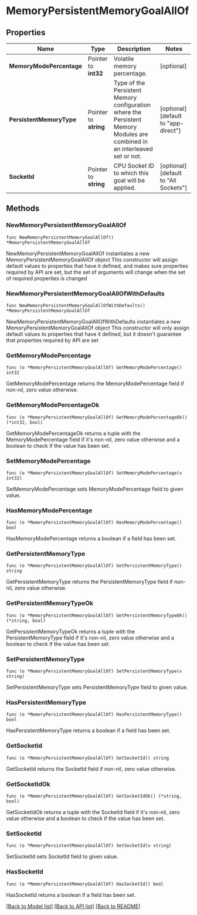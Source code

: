 # MemoryPersistentMemoryGoalAllOf

## Properties

Name | Type | Description | Notes
------------ | ------------- | ------------- | -------------
**MemoryModePercentage** | Pointer to **int32** | Volatile memory percentage. | [optional] 
**PersistentMemoryType** | Pointer to **string** | Type of the Persistent Memory configuration where the Persistent Memory Modules are combined in an interleaved set or not. | [optional] [default to "app-direct"]
**SocketId** | Pointer to **string** | CPU Socket ID to which this goal will be applied. | [optional] [default to "All Sockets"]

## Methods

### NewMemoryPersistentMemoryGoalAllOf

`func NewMemoryPersistentMemoryGoalAllOf() *MemoryPersistentMemoryGoalAllOf`

NewMemoryPersistentMemoryGoalAllOf instantiates a new MemoryPersistentMemoryGoalAllOf object
This constructor will assign default values to properties that have it defined,
and makes sure properties required by API are set, but the set of arguments
will change when the set of required properties is changed

### NewMemoryPersistentMemoryGoalAllOfWithDefaults

`func NewMemoryPersistentMemoryGoalAllOfWithDefaults() *MemoryPersistentMemoryGoalAllOf`

NewMemoryPersistentMemoryGoalAllOfWithDefaults instantiates a new MemoryPersistentMemoryGoalAllOf object
This constructor will only assign default values to properties that have it defined,
but it doesn't guarantee that properties required by API are set

### GetMemoryModePercentage

`func (o *MemoryPersistentMemoryGoalAllOf) GetMemoryModePercentage() int32`

GetMemoryModePercentage returns the MemoryModePercentage field if non-nil, zero value otherwise.

### GetMemoryModePercentageOk

`func (o *MemoryPersistentMemoryGoalAllOf) GetMemoryModePercentageOk() (*int32, bool)`

GetMemoryModePercentageOk returns a tuple with the MemoryModePercentage field if it's non-nil, zero value otherwise
and a boolean to check if the value has been set.

### SetMemoryModePercentage

`func (o *MemoryPersistentMemoryGoalAllOf) SetMemoryModePercentage(v int32)`

SetMemoryModePercentage sets MemoryModePercentage field to given value.

### HasMemoryModePercentage

`func (o *MemoryPersistentMemoryGoalAllOf) HasMemoryModePercentage() bool`

HasMemoryModePercentage returns a boolean if a field has been set.

### GetPersistentMemoryType

`func (o *MemoryPersistentMemoryGoalAllOf) GetPersistentMemoryType() string`

GetPersistentMemoryType returns the PersistentMemoryType field if non-nil, zero value otherwise.

### GetPersistentMemoryTypeOk

`func (o *MemoryPersistentMemoryGoalAllOf) GetPersistentMemoryTypeOk() (*string, bool)`

GetPersistentMemoryTypeOk returns a tuple with the PersistentMemoryType field if it's non-nil, zero value otherwise
and a boolean to check if the value has been set.

### SetPersistentMemoryType

`func (o *MemoryPersistentMemoryGoalAllOf) SetPersistentMemoryType(v string)`

SetPersistentMemoryType sets PersistentMemoryType field to given value.

### HasPersistentMemoryType

`func (o *MemoryPersistentMemoryGoalAllOf) HasPersistentMemoryType() bool`

HasPersistentMemoryType returns a boolean if a field has been set.

### GetSocketId

`func (o *MemoryPersistentMemoryGoalAllOf) GetSocketId() string`

GetSocketId returns the SocketId field if non-nil, zero value otherwise.

### GetSocketIdOk

`func (o *MemoryPersistentMemoryGoalAllOf) GetSocketIdOk() (*string, bool)`

GetSocketIdOk returns a tuple with the SocketId field if it's non-nil, zero value otherwise
and a boolean to check if the value has been set.

### SetSocketId

`func (o *MemoryPersistentMemoryGoalAllOf) SetSocketId(v string)`

SetSocketId sets SocketId field to given value.

### HasSocketId

`func (o *MemoryPersistentMemoryGoalAllOf) HasSocketId() bool`

HasSocketId returns a boolean if a field has been set.


[[Back to Model list]](../README.md#documentation-for-models) [[Back to API list]](../README.md#documentation-for-api-endpoints) [[Back to README]](../README.md)


